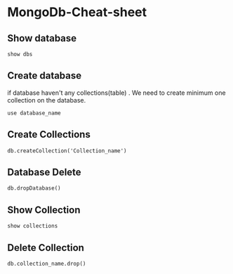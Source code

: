 # MongoDb-Cheat-sheet

## Show database
```
show dbs
```
## Create database
if database haven't any collections(table) . We need to create minimum one collection on the database.
```
use database_name
```

## Create Collections
```
db.createCollection('Collection_name')
```

## Database Delete
```
db.dropDatabase()
```
## Show Collection
```
show collections
```
## Delete Collection
```
db.collection_name.drop()
```

